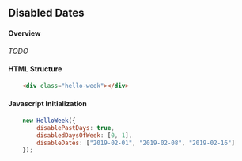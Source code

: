 ## Disabled Dates

#### Overview
_TODO_

#### HTML Structure
```html
    <div class="hello-week"></div>
```

#### Javascript Initialization
```js
    new HelloWeek({
        disablePastDays: true,
        disabledDaysOfWeek: [0, 1],
        disableDates: ["2019-02-01", "2019-02-08", "2019-02-16"]
    });
```

